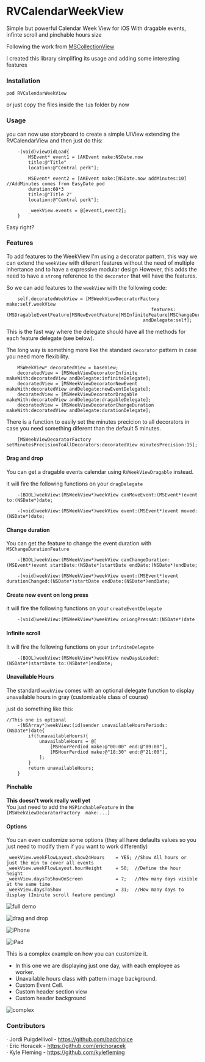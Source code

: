 # RVCalendarWeekView
Simple but powerful Calendar Week View for iOS With dragable events, infinte scroll and pinchable hours size


Following the work from [MSCollectionView](https://github.com/erichoracek/MSCollectionViewCalendarLayout)

I created this library simplifing its usage and adding some interesting features

### Installation

`pod RVCalendarWeekView`

or just copy the files inside the `lib` folder by now


### Usage
you can now use storyboard to create a simple UIView extending the RVCalendarView and then just do this:


```
    -(void)viewDidLoad{
        MSEvent* event1 = [AKEvent make:NSDate.now
        title:@"Title"
        location:@"Central perk"];

        MSEvent* event2 = [AKEvent make:[NSDate.now addMinutes:10]  //AddMinutes comes from EasyDate pod
        duration:60*3
        title:@"Title 2"
        location:@"Central perk"];

        _weekView.events = @[event1,event2];        
    }
```

Easy right?

### Features
To add features to the WeekView I'm using a decorator pattern, this way we can extend the `weekView` with diferent features without the need of multiple inhertance and to have a expressive modular design
However, this adds the need to have a `strong` reference to the `decorator` that will have the features.

So we can add features to the `weekView` with the following code:

```
    self.decoratedWeekView = [MSWeekViewDecoratorFactory make:self.weekView
                                                     features:(MSDragableEventFeature|MSNewEventFeature|MSInfiniteFeature|MSChangeDurationFeature)
                                                  andDelegate:self];
```

This is the fast way where the delegate should have all the methods for each feature delegate (see below).

The long way is something more like the standard `decorator` pattern in case you need more flexibility.

```
    MSWeekView* decoratedView = baseView;
    decoratedView = [MSWeekViewDecoratorInfinite makeWith:decoratedView andDelegate:infiniteDelegate];
    decoratedView = [MSWeekViewDecoratorNewEvent makeWith:decoratedView andDelegate:newEventDelegate];
    decoratedView = [MSWeekViewDecoratorDragable makeWith:decoratedView andDelegate:dragableDelegate];
    decoratedView = [MSWeekViewDecoratorChangeDuration makeWith:decoratedView andDelegate:durationDelegate];

```

There is a function to easily set the minutes precicion to all decorators in case you need something diferent than the default 5 minutes.

```
    [MSWeekViewDecoratorFactory setMinutesPrecisionToAllDecorators:decoratedView minutesPrecision:15];
```

#### Drag and drop
You can get a dragable events calendar using `RVWeekViewDragable` instead.

it will fire the following functions on your `dragDelegate`

``` 
    -(BOOL)weekView:(MSWeekView*)weekView canMoveEvent:(MSEvent*)event to:(NSDate*)date;

    -(void)weekView:(MSWeekView*)weekView event:(MSEvent*)event moved:(NSDate*)date;

```

#### Change duration
You can get the feature to change the event duration with `MSChangeDurationFeature`

```
    -(BOOL)weekView:(MSWeekView*)weekView canChangeDuration:(MSEvent*)event startDate:(NSDate*)startDate endDate:(NSDate*)endDate;

    -(void)weekView:(MSWeekView*)weekView event:(MSEvent*)event durationChanged:(NSDate*)startDate endDate:(NSDate*)endDate;
```

#### Create new event on long press
it will fire the following functions on your `createEventDelegate`

```
    -(void)weekView:(MSWeekView*)weekView onLongPressAt:(NSDate*)date
```

#### Infinite scroll

It will fire the following functions on your `infiniteDelegate`

```
    -(BOOL)weekView:(MSWeekView*)weekView newDaysLoaded:(NSDate*)startDate to:(NSDate*)endDate;
```

#### Unavailable Hours
The standard `weekView` comes with an optional delegate function to display unavailable hours in gray (customizable class of course)

just do something like this:


```
//This one is optional
    -(NSArray*)weekView:(id)sender unavailableHoursPeriods:(NSDate*)date{
        if(!unavailableHours){
            unavailableHours = @[
                [MSHourPerdiod make:@"00:00" end:@"09:00"],
                [MSHourPerdiod make:@"18:30" end:@"21:00"],
            ];
        }
        return unavailableHours;
    }
```


#### Pinchable 
**This doesn't work really well yet**  
You just need to add the  `MSPinchableFeature` in the `[MSWeekViewDecoratorFactory  make:...]`

#### Options
You can even customize some options (they all have defaults values so you just need to modify them if you want to work differently)

```
_weekView.weekFlowLayout.show24Hours    = YES; //Show All hours or just the min to cover all events
_weekView.weekFlowLayout.hourHeight     = 50;  //Define the hour height
_weekView.daysToShowOnScreen            = 7;   //How many days visible at the same time
_weekView.daysToShow                    = 31;  //How many days to display (Ininite scroll feature pending)
```

![full demo](https://github.com/BadChoice/RVCalendarWeekView/blob/master/readme_images/full_demo.gif?raw=true)

![drag and drop](https://github.com/BadChoice/RVCalendarWeekView/blob/master/readme_images/drag_n_drop.gif?raw=true)   

![iPhone](https://github.com/BadChoice/RVCalendarWeekView/blob/master/readme_images/iphone.png?raw=true)   

![iPad](https://github.com/BadChoice/RVCalendarWeekView/blob/master/readme_images/ipad.png?raw=true)   


This is a complex example on how you can customize it.   
- In this one we are displaying just one day, with each employee as worker.   
- Unavailable hours class with pattern image background.   
- Custom Event Cell.
- Custom header section view   
- Custom header background

![complex](https://github.com/BadChoice/RVCalendarWeekView/blob/master/readme_images/complex.png?raw=true)


### Contributors
· Jordi Puigdellívol - https://github.com/badchoice   
· Eric Horacek - https://github.com/erichoracek      
· Kyle Fleming - https://github.com/kylefleming   

